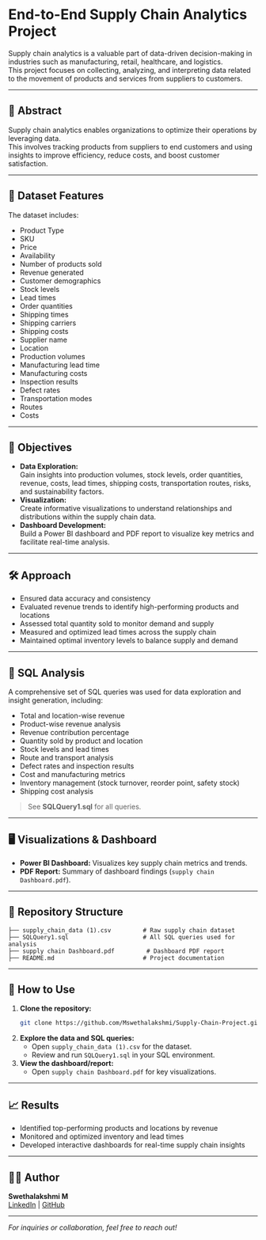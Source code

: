 # End-to-End Supply Chain Analytics Project

Supply chain analytics is a valuable part of data-driven decision-making in industries such as manufacturing, retail, healthcare, and logistics.  
This project focuses on collecting, analyzing, and interpreting data related to the movement of products and services from suppliers to customers.

---

## 📄 Abstract

Supply chain analytics enables organizations to optimize their operations by leveraging data.  
This involves tracking products from suppliers to end customers and using insights to improve efficiency, reduce costs, and boost customer satisfaction.

---

## 🧾 Dataset Features

The dataset includes:
- Product Type
- SKU
- Price
- Availability
- Number of products sold
- Revenue generated
- Customer demographics
- Stock levels
- Lead times
- Order quantities
- Shipping times
- Shipping carriers
- Shipping costs
- Supplier name
- Location
- Production volumes
- Manufacturing lead time
- Manufacturing costs
- Inspection results
- Defect rates
- Transportation modes
- Routes
- Costs

---

## 🎯 Objectives

- **Data Exploration:**  
  Gain insights into production volumes, stock levels, order quantities, revenue, costs, lead times, shipping costs, transportation routes, risks, and sustainability factors.
- **Visualization:**  
  Create informative visualizations to understand relationships and distributions within the supply chain data.
- **Dashboard Development:**  
  Build a Power BI dashboard and PDF report to visualize key metrics and facilitate real-time analysis.

---

## 🛠️ Approach

- Ensured data accuracy and consistency
- Evaluated revenue trends to identify high-performing products and locations
- Assessed total quantity sold to monitor demand and supply
- Measured and optimized lead times across the supply chain
- Maintained optimal inventory levels to balance supply and demand

---

## 🧮 SQL Analysis

A comprehensive set of SQL queries was used for data exploration and insight generation, including:
- Total and location-wise revenue
- Product-wise revenue analysis
- Revenue contribution percentage
- Quantity sold by product and location
- Stock levels and lead times
- Route and transport analysis
- Defect rates and inspection results
- Cost and manufacturing metrics
- Inventory management (stock turnover, reorder point, safety stock)
- Shipping cost analysis

> See **SQLQuery1.sql** for all queries.

---

## 🖥️ Visualizations & Dashboard

- **Power BI Dashboard:** Visualizes key supply chain metrics and trends.
- **PDF Report:** Summary of dashboard findings (`supply chain Dashboard.pdf`).

---

## 📂 Repository Structure

```
├── supply_chain_data (1).csv         # Raw supply chain dataset
├── SQLQuery1.sql                     # All SQL queries used for analysis
├── supply chain Dashboard.pdf         # Dashboard PDF report
├── README.md                         # Project documentation
```

---

## 🚀 How to Use

1. **Clone the repository:**
   ```bash
   git clone https://github.com/Mswethalakshmi/Supply-Chain-Project.git
   ```
2. **Explore the data and SQL queries:**
   - Open `supply_chain_data (1).csv` for the dataset.
   - Review and run `SQLQuery1.sql` in your SQL environment.
3. **View the dashboard/report:**
   - Open `supply chain Dashboard.pdf` for key visualizations.

---

## 📈 Results

- Identified top-performing products and locations by revenue
- Monitored and optimized inventory and lead times
- Developed interactive dashboards for real-time supply chain insights

---

## 🙋‍♀️ Author

**Swethalakshmi M**  
[LinkedIn](https://linkedin.com/in/swethalakshmim03) | [GitHub](https://github.com/Mswethalakshmi)

---

*For inquiries or collaboration, feel free to reach out!*
